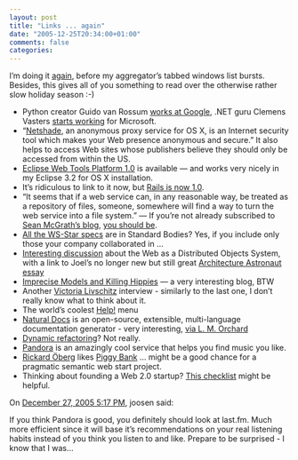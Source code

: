 ```yaml
---
layout: post
title: "Links ... again"
date: "2005-12-25T20:34:00+01:00"
comments: false
categories: 
---
```


<p>I&#8217;m doing it <a href="/blog/st/2005/11/22/link_flood.html">again</a>, before my aggregator&#8217;s tabbed windows list bursts. Besides, this gives all of you something to read over the otherwise rather slow holiday season :-)</p>

<ul>
<li>Python creator Guido van Rossum <a href="http://groups.google.com/group/comp.lang.python/browse_frm/thread/32dc95bd671542f3/">works at Google</a>, .NET guru  Clemens Vasters <a href="http://staff.newtelligence.net/clemensv/CommentView,guid,6fd3b01f-d864-49a6-a928-aaac34188bdc.aspx">starts working</a> for Microsoft.</li>
<li>&#8220;<a href="http://www.raynersoftware.com/netshade/">Netshade</a>, an anonymous proxy service for OS X, is an Internet security tool which makes your Web presence anonymous and secure.&#8221; It also helps to access Web sites whose publishers believe they should only be accessed from within the US.</li>
<li><a href="http://searchwebservices.techtarget.com/originalContent/0,289142,sid26_gci1153120,00.html">Eclipse Web Tools Platform 1.0</a> is available &#8212; and works very nicely in my Eclipse 3.2 for OS X installation.</li>
<li>It&#8217;s ridiculous to link to it now, but <a href="http://weblog.rubyonrails.org/articles/2005/12/13/rails-1-0-party-like-its-one-oh-oh">Rails is now 1.0</a>.</li>
<li>&#8220;It seems that if a web service can, in any reasonable way, be treated as a repository of files, someone, somewhere will find a way to turn the web service into a file system.&#8221; &#8212; If you&#8217;re not already subscribed to <a href="http://seanmcgrath.blogspot.com/archives/2005_12_11_seanmcgrath_archive.html#113446454650247688">Sean McGrath&#8217;s blog</a>, <a href="http://www.itworld.com/Tech/2327/nls_ebiz_resistance051208/index.html">you should be</a>.</li>
<li><a href="http://www.gazitt.com/Blog/PermaLink,guid,1d42c1dd-d477-42ec-9051-e0f942b402c0.aspx">All the WS-Star specs</a> are in Standard Bodies? Yes, if you include only those your company collaborated in &#8230;</li>
<li><a href="http://groups.yahoo.com/group/win_tech_off_topic/message/44730">Interesting discussion</a> about the Web as a Distributed Objects System, with a link to Joel&#8217;s no longer new but still great <a href="http://www.joelonsoftware.com/articles/fog0000000018.html">Architecture Astronaut essay</a></li>
<li><a href="http://blogs.msdn.com/garethj/archive/2005/12/07/imprecisehippies.aspx">Imprecise Models and Killing Hippies</a> &#8212; a very interesting blog, BTW</li>
<li>Another <a href="http://java.sun.com/developer/technicalArticles/Interviews/livschitz2_qa.html">Victoria Livschitz</a> interview - similarly to the last one, I don&#8217;t really know what to think about it.</li>
<li>The world&#8217;s coolest <a href="http://vowe.net/archives/006657.html">Help!</a> menu</li>
<li><a href="http://www.naturaldocs.org/">Natural Docs</a> is an open-source, extensible, multi-language documentation generator - very interesting, <a href="http://decafbad.com/blog/2005/12/11/whos-using-natural-docs">via L. M. Orchard</a></li>
<li><a href="http://beust.com/weblog/archives/000347.html">Dynamic refactoring</a>? Not really.</li>
<li><a href="http://pandora.com/">Pandora</a> is an amazingly cool service that helps you find music you like.</li>
<li><a href="http://jroller.com/page/rickard?entry=abusing_the_semantic_web">Rickard &#214;berg</a> likes <a href="http://simile.mit.edu/piggy-bank/">Piggy Bank</a> &#8230; might be a good chance for a pragmatic semantic web start project.</li>
<li>Thinking about founding a Web 2.0 startup? <a href="http://msippey.tadalist.com/lists/public/155420">This checklist</a> might be helpful.</li>
</ul>

<section class="comments">

<div class="comment" id="comment-752">
On <a href="#comment-752" title="Permalink to this comment">December 27, 2005  5:17 PM</a>, joosen
said:
<p>If you think Pandora is good, you definitely should look at last.fm. Much more efficient since it will base it&#8217;s recommendations on your real listening habits instead of you think you listen to and like. Prepare to be surprised - I know that I was&#8230;</p>


</section>

